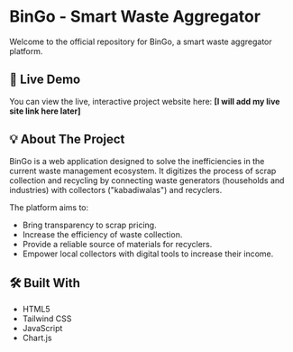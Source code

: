 # BinGo - Smart Waste Aggregator

Welcome to the official repository for BinGo, a smart waste aggregator platform.

## 🚀 Live Demo

You can view the live, interactive project website here: **[I will add my live site link here later]**

## 💡 About The Project

BinGo is a web application designed to solve the inefficiencies in the current waste management ecosystem. It digitizes the process of scrap collection and recycling by connecting waste generators (households and industries) with collectors ("kabadiwalas") and recyclers.

The platform aims to:
* Bring transparency to scrap pricing.
* Increase the efficiency of waste collection.
* Provide a reliable source of materials for recyclers.
* Empower local collectors with digital tools to increase their income.

## 🛠️ Built With
* HTML5
* Tailwind CSS
* JavaScript
* Chart.js
